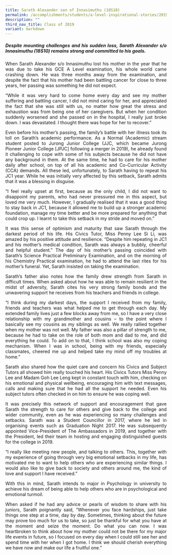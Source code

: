 ```yaml
---
title: Sarath Alexander son of Innasimuthu (18S10)
permalink: /accomplishments/students/a-level-inspirational-stories/2019/sarath/
description: ""
third_nav_title: Class of 2019
variant: markdown
---
```

<div align="justify">
<h5>Despite mounting challenges and his sudden loss, Sarath Alexander s/o Innasimuthu (18S10) remains strong and committed to his goals.</h5>

<p>
When Sarath Alexander s/o Innasimuthu lost his mother in the year that he was due to take his GCE A Level examination, his whole world came crashing down. He was three months away from the examination, and despite the fact that his mother had been battling cancer for close to three years, her passing was something he did not expect.</p>

<p>
“While it was very hard to come home every day and see my mother suffering and battling cancer, I did not mind caring for her, and appreciated the fact that she was still with us, no matter how great the stress and exhaustion was from being one of her caregivers. But when her condition suddenly worsened and she passed on in the hospital, I really just broke down. I was devastated. I thought there was hope for her to recover.”</p>

<p>
Even before his mother’s passing, the family’s battle with her illness took its toll on Sarath’s academic performance. As a Normal (Academic) stream student posted to Jurong Junior College (JJC, which became Jurong Pioneer Junior College [JPJC] following a merger in 2019), he already found it challenging to cope with some of his subjects because he did not have any background in them. At the same time, he had to care for his mother daily after school, on top of all his academic and Co-Curricular Activity (CCA) demands. All these led, unfortunately, to Sarath having to repeat his JC1 year. While he was initially very affected by this setback, Sarath admits that it was a blessing in disguise.</p>

<p>
“I feel really upset at first, because as the only child, I did not want to disappoint my parents, who had never pressured me in this aspect, but loved me very much. However, I gradually realised that it was a good thing to stay back in JC1, because it allowed me to build up a stronger academic foundation, manage my time better and be more prepared for anything that could crop up. I learnt to take this setback in my stride and moved on.”</p>

<p>
It was this sense of optimism and maturity that saw Sarath through the darkest period of his life. His Civics Tutor, Miss Penny Lee Si Li, was amazed by his positive attitude and resilience. “Despite him repeating in JC1 and his mother’s medical condition, Sarath was always a bubbly, cheerful and helpful student.” The day of his mother’s passing coincided with Sarath’s Science Practical Preliminary Examination, and on the morning of his Chemistry Practical examination, he had to attend the last rites for his mother’s funeral. Yet, Sarath insisted on taking the examination.</p>

<p>
Sarath’s father also notes how the family drew strength from Sarath in difficult times. When asked about how he was able to remain resilient in the midst of adversity, Sarath cites his very strong family bonds and the unwavering support he receives from his teachers and friends in college.</p>

<p>
“I think during my darkest days, the support I received from my family, friends and teachers was what helped me to get through each day. My extended family lives just a few blocks away from me, so I have a very close relationship with my grandmother and cousins – to the point where I basically see my cousins as my siblings as well. We really rallied together when my mother was not well. My father was also a pillar of strength to me, because he had to take on the role of both mom and dad to me, and did everything he could. To add on to that, I think school was also my coping mechanism. When I was in school, being with my friends, especially classmates, cheered me up and helped take my mind off my troubles at home.”</p>

<p>
Sarath also shared how the quiet care and concern his Civics and Subject Tutors all showed him really touched his heart. His Civics Tutors Miss Penny Lee and Madam Goh Lee Leng kept in constant touch with him, checking on his emotional and physical wellbeing, encouraging him with text messages, calls and making sure that he had all the support he needed. Even his subject tutors often checked in on him to ensure he was coping well.</p>

<p>
It was precisely this network of support and encouragement that gave Sarath the strength to care for others and give back to the college and wider community, even as he was experiencing so many challenges and setbacks. Sarath was a Student Councillor in 2017, where he led in organising events such as Graduation Night 2017. He was subsequently appointed Vice-President of The Ambassadors in 2019, and together with the President, led their team in hosting and engaging distinguished guests for the college in 2019.</p>

<p>
“I really like meeting new people, and talking to others. This, together with my experience of going through very big emotional setbacks in my life, has motivated me to want to help others who are experiencing similar things. I would also like to give back to society and others around me, the kind of love and support I have received.”</p>

<p>
With this in mind, Sarath intends to major in Psychology in university to achieve his dream of being able to help others who are in psychological and emotional turmoil.</p>

<p>
When asked if he had any advice or pearls of wisdom to share with his juniors, Sarath poignantly said, “Whenever you face hardships, just take things one step at a time, day by day. Sometimes, thinking about the future may prove too much for us to take, so just be thankful for what you have at the moment and seize the moment. Do what you can now. I was heartbroken to think about how my mother could not be there for my major life events in future, so I focused on every day when I could still see her and spend time with her when I got home. I think we should cherish everything we have now and make our life a fruitful one.”</p></div>